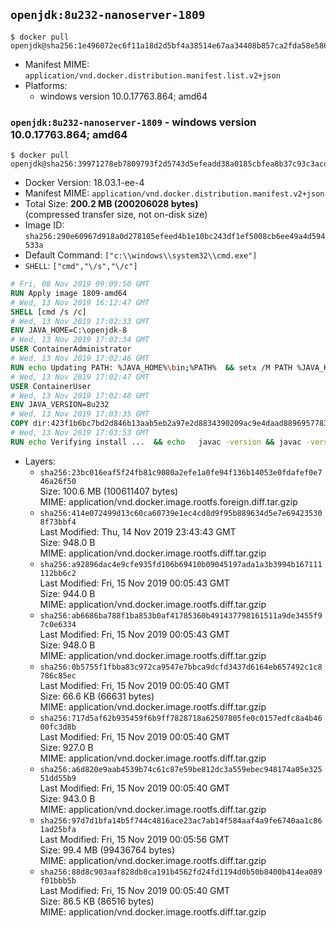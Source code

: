 ## `openjdk:8u232-nanoserver-1809`

```console
$ docker pull openjdk@sha256:1e496072ec6f11a18d2d5bf4a38514e67aa34408b857ca2fda58e58634befd3b
```

-	Manifest MIME: `application/vnd.docker.distribution.manifest.list.v2+json`
-	Platforms:
	-	windows version 10.0.17763.864; amd64

### `openjdk:8u232-nanoserver-1809` - windows version 10.0.17763.864; amd64

```console
$ docker pull openjdk@sha256:39971278eb7809793f2d5743d5efeadd38a0185cbfea8b37c93c3acde659f70c
```

-	Docker Version: 18.03.1-ee-4
-	Manifest MIME: `application/vnd.docker.distribution.manifest.v2+json`
-	Total Size: **200.2 MB (200206028 bytes)**  
	(compressed transfer size, not on-disk size)
-	Image ID: `sha256:290e60967d918a0d278105efeed4b1e10bc243df1ef5008cb6ee49a4d594533a`
-	Default Command: `["c:\\windows\\system32\\cmd.exe"]`
-	`SHELL`: `["cmd","\/s","\/c"]`

```dockerfile
# Fri, 08 Nov 2019 09:09:50 GMT
RUN Apply image 1809-amd64
# Wed, 13 Nov 2019 16:12:47 GMT
SHELL [cmd /s /c]
# Wed, 13 Nov 2019 17:02:33 GMT
ENV JAVA_HOME=C:\openjdk-8
# Wed, 13 Nov 2019 17:02:34 GMT
USER ContainerAdministrator
# Wed, 13 Nov 2019 17:02:46 GMT
RUN echo Updating PATH: %JAVA_HOME%\bin;%PATH% 	&& setx /M PATH %JAVA_HOME%\bin;%PATH%
# Wed, 13 Nov 2019 17:02:47 GMT
USER ContainerUser
# Wed, 13 Nov 2019 17:02:48 GMT
ENV JAVA_VERSION=8u232
# Wed, 13 Nov 2019 17:03:35 GMT
COPY dir:423f1b6bc7bd2d846b13aab5eb2a97e2d8834390209ac9e4daad889695778323 in C:\openjdk-8 
# Wed, 13 Nov 2019 17:03:53 GMT
RUN echo Verifying install ... 	&& echo   javac -version && javac -version 	&& echo   java -version && java -version
```

-	Layers:
	-	`sha256:23bc016eaf5f24fb81c9080a2efe1a0fe94f136b14053e0fdafef0e746a26f50`  
		Size: 100.6 MB (100611407 bytes)  
		MIME: application/vnd.docker.image.rootfs.foreign.diff.tar.gzip
	-	`sha256:414e072499d13c60ca60739e1ec4cd8d9f95b889634d5e7e694235308f73bbf4`  
		Last Modified: Thu, 14 Nov 2019 23:43:43 GMT  
		Size: 948.0 B  
		MIME: application/vnd.docker.image.rootfs.diff.tar.gzip
	-	`sha256:a92896dac4e9cfe935fd106b69410b09045197ada1a3b3994b167111112bb6c2`  
		Last Modified: Fri, 15 Nov 2019 00:05:43 GMT  
		Size: 944.0 B  
		MIME: application/vnd.docker.image.rootfs.diff.tar.gzip
	-	`sha256:ab6686ba788f1ba853b0af41785360b491437798161511a9de3455f97c0e6334`  
		Last Modified: Fri, 15 Nov 2019 00:05:43 GMT  
		Size: 948.0 B  
		MIME: application/vnd.docker.image.rootfs.diff.tar.gzip
	-	`sha256:0b5755f1fbba83c972ca9547e7bbca9dcfd3437d6164eb657492c1c8786c85ec`  
		Last Modified: Fri, 15 Nov 2019 00:05:40 GMT  
		Size: 66.6 KB (66631 bytes)  
		MIME: application/vnd.docker.image.rootfs.diff.tar.gzip
	-	`sha256:717d5af62b935459f6b9ff7828718a62507805fe0c0157edfc8a4b4600fc3d8b`  
		Last Modified: Fri, 15 Nov 2019 00:05:40 GMT  
		Size: 927.0 B  
		MIME: application/vnd.docker.image.rootfs.diff.tar.gzip
	-	`sha256:a6d820e9aab4539b74c61c87e59be812dc3a559ebec948174a05e32551dd55b9`  
		Last Modified: Fri, 15 Nov 2019 00:05:40 GMT  
		Size: 943.0 B  
		MIME: application/vnd.docker.image.rootfs.diff.tar.gzip
	-	`sha256:97d7d1bfa14b5f744c4816ace23ac7ab14f584aaf4a9fe6740aa1c861ad25bfa`  
		Last Modified: Fri, 15 Nov 2019 00:05:56 GMT  
		Size: 99.4 MB (99436764 bytes)  
		MIME: application/vnd.docker.image.rootfs.diff.tar.gzip
	-	`sha256:88d8c903aaf828db8ca191b4562fd24fd1194d0b50b8400b414ea089f01bbb5b`  
		Last Modified: Fri, 15 Nov 2019 00:05:40 GMT  
		Size: 86.5 KB (86516 bytes)  
		MIME: application/vnd.docker.image.rootfs.diff.tar.gzip
